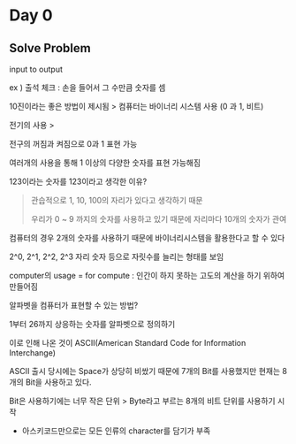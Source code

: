 # Day 0

## Solve Problem

input to output

ex ) 출석 체크 : 손을 들어서 그 수만큼 숫자를 셈

10진이라는 좋은 방법이 제시됨 > 컴퓨터는 바이너리 시스템 사용 (0 과 1, 비트) 



전기의 사용 >

전구의 꺼짐과 켜짐으로 0과 1 표현 가능

여러개의 사용을 통해 1 이상의 다양한 숫자를 표현 가능해짐



123이라는 숫자를 123이라고 생각한 이유?

> 관습적으로 1, 10, 100의 자리가 있다고 생각하기 때문
> 
> 우리가 0 ~ 9 까지의 숫자를 사용하고 있기 때문에 자리마다 10개의 숫자가 관여



컴퓨터의 경우 2개의 숫자를 사용하기 때문에 바이너리시스템을 활용한다고 할 수 있다

2^0, 2^1, 2^2, 2^3 자리 숫자 등으로 자릿수를 늘리는 형태를 보임



computer의 usage = for compute : 인간이 하지 못하는 고도의 계산을 하기 위하여 만들어짐



알파벳을 컴퓨터가 표현할 수 있는 방법? 

1부터 26까지 상응하는 숫자를 알파벳으로 정의하기

이로 인해 나온 것이 ASCII(American Standard Code for Information Interchange)

ASCII 출시 당시에는 Space가 상당히 비쌌기 때문에 7개의 Bit를 사용했지만 현재는 8개의 Bit을 사용하고 있다.

Bit은 사용하기에는 너무 작은 단위 > Byte라고 부르는 8개의 비트 단위를 사용하기 시작

- 아스키코드만으로는 모든 인류의 character를 담기가 부족




